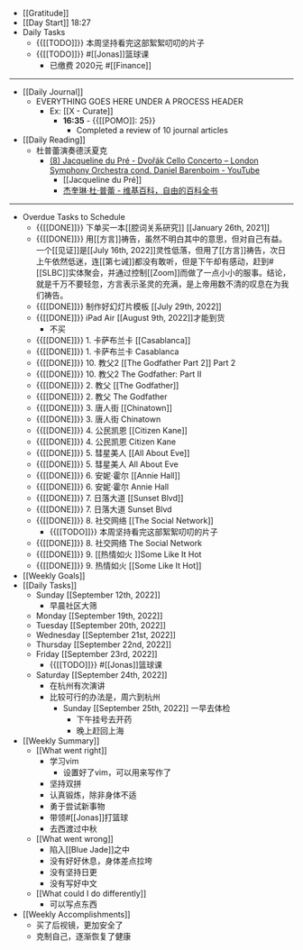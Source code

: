- [[Gratitude]]
- [[Day Start]] 18:27
- Daily Tasks
    - {{[[TODO]]}} 本周坚持看完这部絮絮叨叨的片子
    - {{[[TODO]]}} #[[Jonas]]篮球课
        - 已缴费 2020元 #[[Finance]]
- ---
- [[Daily Journal]] 
    - EVERYTHING GOES HERE UNDER A PROCESS HEADER
        - Ex: [[X - Curate]]
            - **16:35** - {{[[POMO]]: 25}}
                -  Completed a review of 10 journal articles
- [[Daily Reading]]
    - 杜普蕾演奏德沃夏克
        - [(8) Jacqueline du Pré - Dvořák Cello Concerto – London Symphony Orchestra cond. Daniel Barenboim - YouTube](https://www.youtube.com/watch?v=U_yxtaeFuEQ)
            - [[Jacqueline du Pré]]
            - [杰奎琳·杜·普蕾 - 维基百科，自由的百科全书](https://zh.m.wikipedia.org/zh-hans/%E6%9D%B0%E5%A5%8E%E7%90%B3%C2%B7%E6%9D%9C%C2%B7%E6%99%AE%E8%95%BE)
- ---
- Overdue Tasks to Schedule
    - {{[[DONE]]}} 下单买一本[[腔词关系研究]] [[January 26th, 2021]]
    - {{[[DONE]]}} 用[[方言]]祷告，虽然不明白其中的意思，但对自己有益。一个[[见证]]是[[July 16th, 2022]]灵性低落，但用了[[方言]]祷告，次日上午依然低迷，连[[第七诫]]都没有敢听，但是下午却有感动，赶到#[[SLBC]]实体聚会，并通过控制[[Zoom]]而做了一点小小的服事。结论，就是千万不要轻忽，方言表示圣灵的充满，是上帝用数不清的叹息在为我们祷告。
    - {{[[DONE]]}} 制作好幻灯片模板 [[July 29th, 2022]]
    - {{[[DONE]]}} iPad Air [[August 9th, 2022]]才能到货 
        - 不买
    - {{[[DONE]]}} 1. 卡萨布兰卡 [[Casablanca]]
    - {{[[DONE]]}} 1. 卡萨布兰卡 Casablanca
    - {{[[DONE]]}} 10. 教父2 [[The Godfather Part 2]] Part 2
    - {{[[DONE]]}} 10. 教父2 The Godfather: Part Ⅱ
    - {{[[DONE]]}} 2. 教父 [[The Godfather]]
    - {{[[DONE]]}} 2. 教父 The Godfather
    - {{[[DONE]]}} 3. 唐人街 [[Chinatown]]
    - {{[[DONE]]}} 3. 唐人街 Chinatown
    - {{[[DONE]]}} 4. 公民凯恩 [[Citizen Kane]]
    - {{[[DONE]]}} 4. 公民凯恩 Citizen Kane
    - {{[[DONE]]}} 5. 彗星美人 [[All About Eve]]
    - {{[[DONE]]}} 5. 彗星美人 All About Eve
    - {{[[DONE]]}} 6. 安妮·霍尔 [[Annie Hall]]
    - {{[[DONE]]}} 6. 安妮·霍尔 Annie Hall
    - {{[[DONE]]}} 7. 日落大道 [[Sunset Blvd]]
    - {{[[DONE]]}} 7. 日落大道 Sunset Blvd
    - {{[[DONE]]}} 8. 社交网络 [[The Social Network]]
        - {{[[TODO]]}} 本周坚持看完这部絮絮叨叨的片子
    - {{[[DONE]]}} 8. 社交网络 The Social Network
    - {{[[DONE]]}} 9. [[热情如火 ]]Some Like It Hot
    - {{[[DONE]]}} 9. 热情如火 [[Some Like It Hot]]
- [[Weekly Goals]]
- [[Daily Tasks]]
    - Sunday [[September 12th, 2022]]
        - 早晨社区大筛
    - Monday [[September 19th, 2022]]
    - Tuesday [[September 20th, 2022]]
    - Wednesday [[September 21st, 2022]]
    - Thursday [[September 22nd, 2022]]
    - Friday [[September 23rd, 2022]]
        - {{[[TODO]]}} #[[Jonas]]篮球课
    - Saturday [[September 24th, 2022]]
        - 在杭州有次演讲
        - 比较可行的办法是，周六到杭州
            - Sunday [[September 25th, 2022]] 一早去体检
                - 下午挂号去开药
                - 晚上赶回上海
- [[Weekly Summary]]
    - [[What went right]]
        - 学习vim
            - 设置好了vim，可以用来写作了
        - 坚持双拼
        - 认真锻炼，除非身体不适
        - 勇于尝试新事物
        - 带领#[[Jonas]]打篮球
        - 去西渡过中秋
    - [[What went wrong]]
        - 陷入[[Blue Jade]]之中
        - 没有好好休息，身体差点拉垮
        - 没有坚持日更
        - 没有写好中文
    - [[What could I do differently]]
        - 可以写点东西
- [[Weekly Accomplishments]]
    - 买了后视镜，更加安全了
    - 克制自己，逐渐恢复了健康
